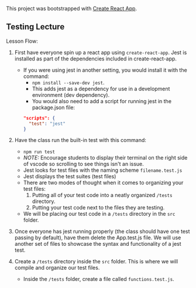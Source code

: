 This project was bootstrapped with [Create React App](https://github.com/facebook/create-react-app).

## Testing Lecture

Lesson Flow:

1. First have everyone spin up a react app using `create-react-app`. Jest is installed as part of the dependencies included in create-react-app. 
    * If you were using jest in another setting, you would install it with the command:
        * `npm install --save-dev jest`.
        * This adds jest as a dependency for use in a development environment (dev dependency).
        * You would also need to add a script for running jest in the package.json file:
        ```json
        "scripts": {
          "test": "jest"
        }
        ```

2. Have the class run the built-in test with this command:
    * `npm run test`
    * _NOTE:_ Encourage students to display their terminal on the right side of vscode so scrolling to see things isn't an issue.
    * Jest looks for test files with the naming scheme `filename.test.js`
    * Jest displays the test suites (test files)
    * There are two modes of thought when it comes to organizing your test files:
        1. Putting all of your test code into a neatly organized `/tests` directory.
        2. Putting your test code next to the files they are testing.
    * We will be placing our test code in a `/tests` directory in the `src` folder.

3. Once everyone has jest running properly (the class should have one test passing by default), have them delete the App.test.js file. We will use another set of files to showcase the syntax and functionality of a jest test.

4. Create a `/tests` directory inside the `src` folder. This is where we will compile and organize our test files.
    * Inside the `/tests` folder, create a file called `functions.test.js`.
